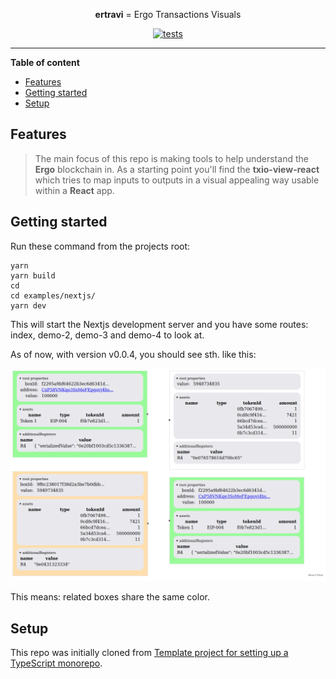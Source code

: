 <!--suppress HtmlDeprecatedAttribute -->
<div align="center">

**ertravi** = Ergo Transactions Visuals

[![tests](https://github.com/RalfWeiss/ergo-transaction-visual/actions/workflows/tests.yml/badge.svg)](https://github.com/RalfWeiss/ergo-transaction-visual/actions/workflows/tests.yml)

</div>

----

<!-- START doctoc generated TOC please keep comment here to allow auto update -->
<!-- DON'T EDIT THIS SECTION, INSTEAD RE-RUN doctoc TO UPDATE -->
**Table of content**

- [Features](#features)
- [Getting started](#getting-started)
- [Setup](#setup)

<!-- END doctoc generated TOC please keep comment here to allow auto update -->

## Features

> The main focus of this repo is making tools to help understand the **Ergo** blockchain in. As a starting point you'll find the **txio-view-react** which tries to map inputs to outputs in a visual appealing way usable within a **React** app.

## Getting started

Run these command from the projects root:

```
yarn
yarn build
cd 
cd examples/nextjs/
yarn dev
```

This will start the Nextjs development server and you have some routes:  index, demo-2, demo-3 and demo-4 to look at.

As of now, with version v0.0.4, you should see sth. like this:

![](media/demo-output-v0-0-3.png)

This means: related boxes share the same color.

## Setup

This repo was initially cloned from [Template project for setting up a TypeScript monorepo](https://github.com/NiGhTTraX/ts-monorepo).

